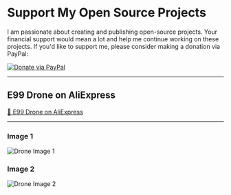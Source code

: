 # Support My Open Source Projects

I am passionate about creating and publishing open-source projects. Your financial support would mean a lot and help me continue working on these projects. If you'd like to support me, please consider making a donation via PayPal:

[![Donate via PayPal](https://img.shields.io/badge/Donate-PayPal-blue)](https://paypal.me/AbdalrahimNaser?country.x=GB&locale.x=en_GB)

---

## E99 Drone on AliExpress
[🔗 E99 Drone on AliExpress](https://www.aliexpress.com/w/wholesale-e99-drone.html?spm=a2g0o.detail.search.0)

---
### Image 1
![Drone Image 1](https://github.com/user-attachments/assets/aa82d307-bc02-4b15-bdd5-a74d80688dfb)

### Image 2
![Drone Image 2](https://github.com/user-attachments/assets/54f4dd0b-f519-44fa-8c8d-64610bb23a9f)
